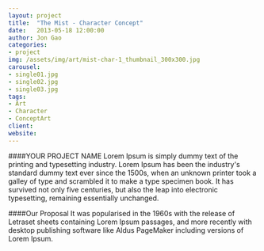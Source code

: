 ```yaml
---
layout: project
title:  "The Mist - Character Concept"
date:   2013-05-18 12:00:00
author: Jon Gao
categories:
- project
img: /assets/img/art/mist-char-1_thumbnail_300x300.jpg
carousel:
- single01.jpg
- single02.jpg
- single03.jpg
tags:
- Art
- Character
- ConceptArt
client: 
website: 
---
```

####YOUR PROJECT NAME
Lorem Ipsum is simply dummy text of the printing and typesetting industry. Lorem Ipsum has been the industry's standard dummy text ever since the 1500s, when an unknown printer took a galley of type and scrambled it to make a type specimen book. It has survived not only five centuries, but also the leap into electronic typesetting, remaining essentially unchanged.

####Our Proposal
It was popularised in the 1960s with the release of Letraset sheets containing Lorem Ipsum passages, and more recently with desktop publishing software like Aldus PageMaker including versions of Lorem Ipsum.
